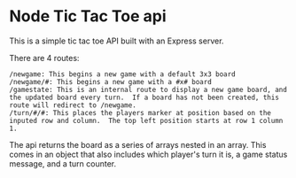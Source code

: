# Node Tic Tac Toe api

This is a simple tic tac toe API built with an Express server.

There are 4 routes:
```
/newgame: This begins a new game with a default 3x3 board
/newgame/#: This begins a new game with a #x# board
/gamestate: This is an internal route to display a new game board, and the updated board every turn.  If a board has not been created, this route will redirect to /newgame.
/turn/#/#: This places the players marker at position based on the inputed row and column.  The top left position starts at row 1 column 1.
```
The api returns the board as a series of arrays nested in an array.  This comes in an object that also includes which player's turn it is, a game status message, and a turn counter.
